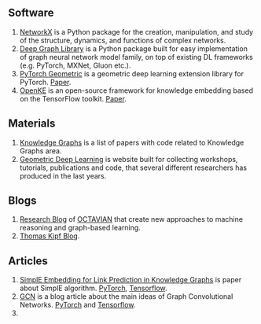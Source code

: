 ##  Software ##
1. [NetworkX](https://networkx.github.io/) is a Python package for the creation, manipulation, and study of the structure, dynamics, and functions of complex networks.
2. [Deep Graph Library](https://docs.dgl.ai/) is a Python package built for easy implementation of graph neural network model family, on top of existing DL frameworks (e.g. PyTorch, MXNet, Gluon etc.).
3. [PyTorch Geometric](https://rusty1s.github.io/pytorch_geometric/build/html/index.html) is a geometric deep learning extension library for PyTorch. [Paper](https://arxiv.org/pdf/1903.02428v2.pdf).
4. [OpenKE](http://139.129.163.161/home) is an open-source framework for knowledge embedding based on the TensorFlow toolkit. [Paper](https://aclweb.org/anthology/D18-2024).

## Materials ##
1. [Knowledge Graphs](https://paperswithcode.com/task/knowledge-graphs) is a list of papers with code related to Knowledge Graphs area.
2. [Geometric Deep Learning](http://geometricdeeplearning.com/) is website built for collecting workshops, tutorials, publications and code, that several different researchers has produced in the last years.

## Blogs ##
1. [Research Blog](https://medium.com/octavian-ai) of [OCTAVIAN](https://www.octavian.ai/) that create new approaches to machine reasoning and graph-based learning.
2. [Thomas Kipf Blog](http://tkipf.github.io).

## Articles ##
1. [SimplE Embedding for Link Prediction in Knowledge Graphs](https://arxiv.org/pdf/1802.04868v2.pdf) is paper about SimplE algorithm. [PyTorch](https://github.com/baharefatemi/SimplE), [Tensorflow](https://github.com/Mehran-k/SimplE).
2. [GCN](http://tkipf.github.io/graph-convolutional-networks/) is a blog article about the main ideas of Graph Convolutional Networks. [PyTorch](https://github.com/tkipf/pygcn) and [Tensorflow](https://github.com/tkipf/gcn).
3. 

